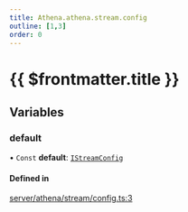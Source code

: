 ```yaml
---
title: Athena.athena.stream.config
outline: [1,3]
order: 0
---
```


# {{ $frontmatter.title }}


## Variables

### default

• `Const` **default**: [`IStreamConfig`](../interfaces/shared_interfaces_iStream_IStreamConfig.md)

#### Defined in

[server/athena/stream/config.ts:3](https://github.com/Stuyk/altv-athena/blob/d68aa20/src/core/server/athena/stream/config.ts#L3)
